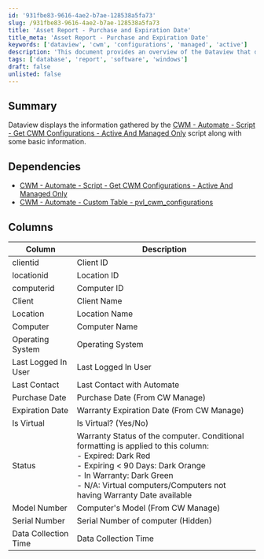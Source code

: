 ```yaml
---
id: '931fbe83-9616-4ae2-b7ae-128538a5fa73'
slug: /931fbe83-9616-4ae2-b7ae-128538a5fa73
title: 'Asset Report - Purchase and Expiration Date'
title_meta: 'Asset Report - Purchase and Expiration Date'
keywords: ['dataview', 'cwm', 'configurations', 'managed', 'active']
description: 'This document provides an overview of the Dataview that displays information gathered by the CWM - Automate script for active and managed configurations. It includes details about dependencies, columns, and their descriptions to help users understand the data presented.'
tags: ['database', 'report', 'software', 'windows']
draft: false
unlisted: false
---
```


## Summary

Dataview displays the information gathered by the [CWM - Automate - Script - Get CWM Configurations - Active And Managed Only](<../scripts/Get CWM Configurations - Active And Managed Only.md>) script along with some basic information.

## Dependencies

- [CWM - Automate - Script - Get CWM Configurations - Active And Managed Only](<../scripts/Get CWM Configurations - Active And Managed Only.md>)
- [CWM - Automate - Custom Table - pvl_cwm_configurations](<../tables/pvl_cwm_configurations.md>)

## Columns

| Column                    | Description                                                                                                   |
|--------------------------|---------------------------------------------------------------------------------------------------------------|
| clientid                 | Client ID                                                                                                    |
| locationid               | Location ID                                                                                                  |
| computerid               | Computer ID                                                                                                  |
| Client                   | Client Name                                                                                                  |
| Location                 | Location Name                                                                                                |
| Computer                 | Computer Name                                                                                                |
| Operating System         | Operating System                                                                                             |
| Last Logged In User      | Last Logged In User                                                                                          |
| Last Contact             | Last Contact with Automate                                                                                   |
| Purchase Date            | Purchase Date (From CW Manage)                                                                               |
| Expiration Date          | Warranty Expiration Date (From CW Manage)                                                                    |
| Is Virtual               | Is Virtual? (Yes/No)                                                                                        |
| Status                   | Warranty Status of the computer. Conditional formatting is applied to this column: <br/> - Expired: Dark Red <br/> - Expiring < 90 Days: Dark Orange <br/> - In Warranty: Dark Green <br/> - N/A: Virtual computers/Computers not having Warranty Date available |
| Model Number             | Computer's Model (From CW Manage)                                                                           |
| Serial Number            | Serial Number of computer (Hidden)                                                                          |
| Data Collection Time     | Data Collection Time                                                                                         |



